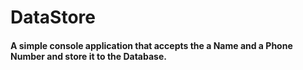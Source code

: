 # DataStore
#### A simple console application that accepts the a Name and a Phone Number and store it to the Database.
